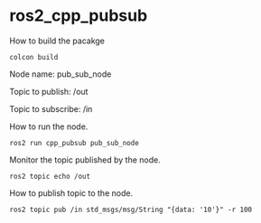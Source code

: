 # ros2_cpp_pubsub

How to build the pacakge
```
colcon build
```

Node name: pub_sub_node

Topic to publish: /out

Topic to subscribe: /in

How to run the node.

```
ros2 run cpp_pubsub pub_sub_node
```

Monitor the topic published by the node.

```
ros2 topic echo /out
```

How to publish topic to the node.

```
ros2 topic pub /in std_msgs/msg/String "{data: '10'}" -r 100
```